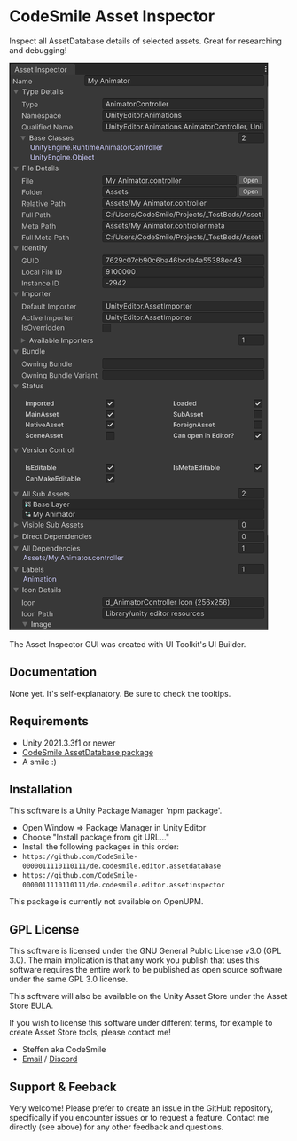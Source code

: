 # CodeSmile Asset Inspector

Inspect all AssetDatabase details of selected assets. Great for researching and debugging!

![Asset Inspector](./Media~/AssetInspectorScreenshot.png)

The Asset Inspector GUI was created with UI Toolkit's UI Builder.

## Documentation

None yet. It's self-explanatory. Be sure to check the tooltips.

## Requirements

- Unity 2021.3.3f1 or newer
- [CodeSmile AssetDatabase package](https://github.com/CodeSmile-0000011110110111/de.codesmile.editor.assetdatabase) 
- A smile :)

## Installation

This software is a Unity Package Manager 'npm package'.

- Open Window => Package Manager in Unity Editor
- Choose "Install package from git URL..."
- Install the following packages in this order:
- `https://github.com/CodeSmile-0000011110110111/de.codesmile.editor.assetdatabase`
- `https://github.com/CodeSmile-0000011110110111/de.codesmile.editor.assetinspector`

This package is currently not available on OpenUPM.

## GPL License

This software is licensed under the GNU General Public License v3.0 (GPL 3.0). The main implication is that any work you publish that uses this software requires the entire work to be published as open source software under the same GPL 3.0 license.

This software will also be available on the Unity Asset Store under the Asset Store EULA.

If you wish to license this software under different terms, for example to create Asset Store tools, please contact me!

- Steffen aka CodeSmile
- [Email](mailto:steffen@steffenitterheim.de) / [Discord](https://discord.gg/JN3Jz8qkeV)

## Support & Feeback

Very welcome! Please prefer to create an issue in the GitHub repository, specifically if you encounter issues or to request a feature. Contact me directly (see above) for any other feedback and questions.
